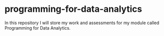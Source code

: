 # programming-for-data-analytics
In this repository I will store my work and assessments for my module called Programming for Data Analytics.
